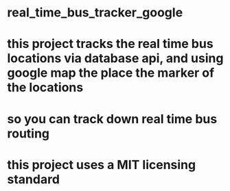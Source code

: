 # real_time_bus_tracker_google
# this project tracks the real time bus locations via database api, and using google map the place the marker of the locations
# so you can track down real time bus routing
# this project uses a MIT licensing standard